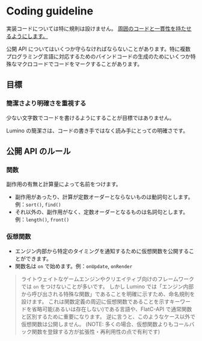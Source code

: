 Coding guideline
==========

実装コードについては特に規則は設けません。 [周囲のコードと一貫性を持たせるようにします。](https://google.github.io/styleguide/cppguide.html#Parting_Words)

公開 API についてはいくつか守らなければならないことがあります。特に複数プログラミング言語に対応するためのバインドコードの生成のためにいくつか特殊なマクロコードでコードをマークすることがあります。

目標
----------

### 簡潔さより明確さを重視する

少ない文字数でコードを書けるようにすることが目標ではありません。

Lumino の簡潔さは、コードの書き手ではなく読み手にとっての明確さです。


公開 API のルール
----------

### 関数

副作用の有無と計算量によって名前をつけます。

* 副作用があったり、計算が定数オーダーとならないものは動詞句とします。例：`sort()`, `find()`
* それ以外の、副作用がなく、定数オーダーとなるものは名詞句とします。例：`length()`, `front()`

### 仮想関数

- エンジン内部から特定のタイミングを通知するために仮想関数を公開することができます。
- 関数名は `on` で始めます。例：`onUpdate`, `onRender`

> ライトウェイトなゲームエンジンやクリエイティブ向けのフレームワークでは `on` をつけないことが多いです。
> しかし Lumino では「エンジン内部から呼び出される特殊な関数」であることを明確に示すため、命名規則を設けます。
> これは関数定義の周辺に仮想関数であることを示すキーワードを省略可能(あるいは存在しない)である言語や、FlatC-API で通常関数と区別するために重要になります。
> 逆に言うと、このようなケース以外で仮想関数は公開しません。
> (NOTE: 多くの場合、仮想関数よりもコールバック関数を登録する方が拡張性・再利用性の点で有利です)

